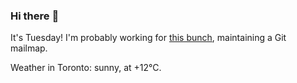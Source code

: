 ### Hi there :wave:

It's Tuesday! I'm probably working for [this bunch](https://github.com/kohofinancial), maintaining a Git mailmap.

Weather in Toronto: sunny, at +12°C.
